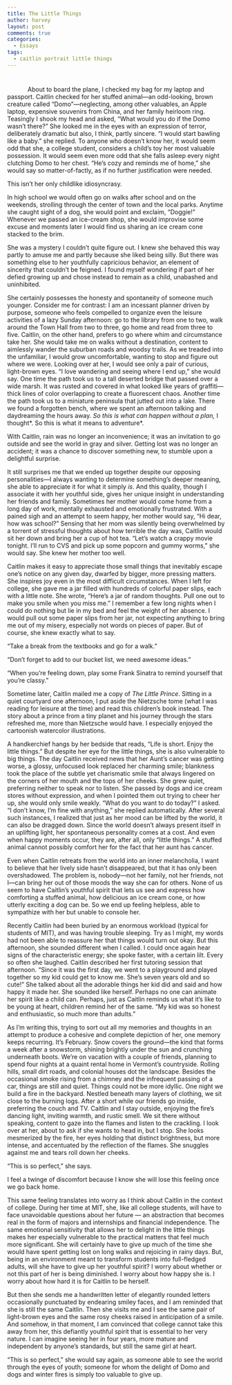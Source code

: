 ```yaml
---
title: The Little Things
author: harvey
layout: post
comments: true
categories:
  - Essays
tags:
  - caitlin portrait little things
---
```

# 

            About to board the plane, I checked my bag for my laptop and passport. Caitlin checked for her stuffed animal—an odd-looking, brown creature called “Domo”—neglecting, among other valuables, an Apple laptop, expensive souvenirs from China, and her family heirloom ring. Teasingly I shook my head and asked, “What would you do if the Domo wasn’t there?” She looked me in the eyes with an expression of terror, deliberately dramatic but also, I think, partly sincere. “I would start bawling like a baby.” she replied. To anyone who doesn’t know her, it would seem odd that she, a college student, considers a child’s toy her most valuable possession. It would seem even more odd that she falls asleep every night clutching Domo to her chest. “He’s cozy and reminds me of home,” she would say so matter-of-factly, as if no further justification were needed.

This isn’t her only childlike idiosyncrasy.

In high school we would often go on walks after school and on the weekends, strolling through the center of town and the local parks. Anytime she caught sight of a dog, she would point and exclaim, “Doggie!” Whenever we passed an ice-cream shop, she would improvise some excuse and moments later I would find us sharing an ice cream cone stacked to the brim.

She was a mystery I couldn’t quite figure out. I knew she behaved this way partly to amuse me and partly because she liked being silly. But there was something else to her youthfully capricious behavior, an element of sincerity that couldn’t be feigned. I found myself wondering if part of her defied growing up and chose instead to remain as a child, unabashed and uninhibited.

She certainly possesses the honesty and spontaneity of someone much younger. Consider me for contrast: I am an incessant planner driven by purpose, someone who feels compelled to organize even the leisure activities of a lazy Sunday afternoon: go to the library from one to two, walk around the Town Hall from two to three, go home and read from three to five. Caitlin, on the other hand, prefers to go where whim and circumstance take her. She would take me on walks without a destination, content to aimlessly wander the suburban roads and woodsy trails. As we treaded into the unfamiliar, I would grow uncomfortable, wanting to stop and figure out where we were. Looking over at her, I would see only a pair of curious, light-brown eyes. “I love wandering and seeing where I end up,” she would say. One time the path took us to a tall deserted bridge that passed over a wide marsh. It was rusted and covered in what looked like years of graffiti—thick lines of color overlapping to create a fluorescent chaos. Another time the path took us to a miniature peninsula that jutted out into a lake. There we found a forgotten bench, where we spent an afternoon talking and daydreaming the hours away. *So this is what can happen without a plan,* I thought*. So this is what it means to adventure*.

With Caitlin, rain was no longer an inconvenience; it was an invitation to go outside and see the world in gray and silver. Getting lost was no longer an accident; it was a chance to discover something new, to stumble upon a delightful surprise.

It still surprises me that we ended up together despite our opposing personalities—I always wanting to determine something’s deeper meaning, she able to appreciate it for what it simply *is*. And this quality, though I associate it with her youthful side, gives her unique insight in understanding her friends and family. Sometimes her mother would come home from a long day of work, mentally exhausted and emotionally frustrated. With a pained sigh and an attempt to seem happy, her mother would say, “Hi dear, how was school?” Sensing that her mom was silently being overwhelmed by a torrent of stressful thoughts about how terrible the day was, Caitlin would sit her down and bring her a cup of hot tea. “Let’s watch a crappy movie tonight. I’ll run to CVS and pick up some popcorn and gummy worms,” she would say. She knew her mother too well.

Caitlin makes it easy to appreciate those small things that inevitably escape one’s notice on any given day, dwarfed by bigger, more pressing matters. She inspires joy even in the most difficult circumstances. When I left for college, she gave me a jar filled with hundreds of colorful paper slips, each with a little note. She wrote, “Here’s a jar of random thoughts. Pull one out to make you smile when you miss me.” I remember a few long nights when I could do nothing but lie in my bed and feel the weight of her absence. I would pull out some paper slips from her jar, not expecting anything to bring me out of my misery, especially not words on pieces of paper. But of course, she knew exactly what to say.

“Take a break from the textbooks and go for a walk.”

“Don’t forget to add to our bucket list, we need awesome ideas.”

“When you’re feeling down, play some Frank Sinatra to remind yourself that you’re classy.”

Sometime later, Caitlin mailed me a copy of *The Little Prince*. Sitting in a quiet courtyard one afternoon, I put aside the Nietzsche tome (what I was reading for leisure at the time) and read this children’s book instead. The story about a prince from a tiny planet and his journey through the stars refreshed me, more than Nietzsche would have. I especially enjoyed the cartoonish watercolor illustrations.

A handkerchief hangs by her bedside that reads, “Life is short. Enjoy the little things.” But despite her eye for the little things, she is also vulnerable to big things. The day Caitlin received news that her Aunt’s cancer was getting worse, a glossy, unfocused look replaced her charming smile; blankness took the place of the subtle yet charismatic smile that always lingered on the corners of her mouth and the tops of her cheeks. She grew quiet, preferring neither to speak nor to listen. She passed by dogs and ice cream stores without expression, and when I pointed them out trying to cheer her up, she would only smile weakly. “What do you want to do today?” I asked. “I don’t know, I’m fine with anything,” she replied automatically. After several such instances, I realized that just as her mood can be lifted by the world, it can also be dragged down. Since the world doesn’t always present itself in an uplifting light, her spontaneous personality comes at a cost. And even when happy moments occur, they are, after all, only “little things.” A stuffed animal cannot possibly comfort her for the fact that her aunt has cancer.

Even when Caitlin retreats from the world into an inner melancholia, I want to believe that her lively side hasn’t disappeared, but that it has only been overshadowed. The problem is, nobody—not her family, not her friends, not I—can bring her out of those moods the way she can for others. None of us seem to have Caitlin’s youthful spirit that lets us see and express how comforting a stuffed animal, how delicious an ice cream cone, or how utterly exciting a dog can be. So we end up feeling helpless, able to sympathize with her but unable to console her.

Recently Caitlin had been buried by an enormous workload (typical for students of MIT), and was having trouble sleeping. Try as I might, my words had not been able to reassure her that things would turn out okay. But this afternoon, she sounded different when I called. I could once again hear signs of the characteristic energy; she spoke faster, with a certain lilt. Every so often she laughed. Caitlin described her first tutoring session that afternoon. “Since it was the first day, we went to a playground and played together so my kid could get to know me. She’s seven years old and so cute!” She talked about all the adorable things her kid did and said and how happy it made her. She sounded like herself. Perhaps no one can animate her spirit like a child can. Perhaps, just as Caitlin reminds us what it’s like to be young at heart, children remind her of the same. “My kid was so honest and enthusiastic, so much more than adults.”

As I’m writing this, trying to sort out all my memories and thoughts in an attempt to produce a cohesive and complete depiction of her, one memory keeps recurring. It’s February. Snow covers the ground—the kind that forms a week after a snowstorm, shining brightly under the sun and crunching underneath boots. We’re on vacation with a couple of friends, planning to spend four nights at a quaint rental home in Vermont’s countryside. Rolling hills, small dirt roads, and colonial houses dot the landscape. Besides the occasional smoke rising from a chimney and the infrequent passing of a car, things are still and quiet. Things could not be more idyllic. One night we build a fire in the backyard. Nestled beneath many layers of clothing, we sit close to the burning logs. After a short while our friends go inside, preferring the couch and TV. Caitlin and I stay outside, enjoying the fire’s dancing light, inviting warmth, and rustic smell. We sit there without speaking, content to gaze into the flames and listen to the crackling. I look over at her, about to ask if she wants to head in, but I stop. She looks mesmerized by the fire, her eyes holding that distinct brightness, but more intense, and accentuated by the reflection of the flames. She snuggles against me and tears roll down her cheeks.

“This is so perfect,” she says.

I feel a twinge of discomfort because I know she will lose this feeling once we go back home.

This same feeling translates into worry as I think about Caitlin in the context of college. During her time at MIT, she, like all college students, will have to face unavoidable questions about her future — an abstraction that becomes real in the form of majors and internships and financial independence. The same emotional sensitivity that allows her to delight in the little things makes her especially vulnerable to the practical matters that feel much more significant. She will certainly have to give up much of the time she would have spent getting lost on long walks and rejoicing in rainy days. But, being in an environment meant to transform students into full-fledged adults, will she have to give up her youthful spirit? I worry about whether or not this part of her is being diminished. I worry about how happy she is. I worry about how hard it is for Caitlin to be herself.

But then she sends me a handwritten letter of elegantly rounded letters occasionally punctuated by endearing smiley faces, and I am reminded that she is still the same Caitlin. Then she visits me and I see the same pair of light-brown eyes and the same rosy cheeks raised in anticipation of a smile. And somehow, in that moment, I am convinced that college cannot take this away from her, this defiantly youthful spirit that is essential to her very nature. I can imagine seeing her in four years, more mature and independent by anyone’s standards, but still the same girl at heart.

“This is so perfect,” she would say again, as someone able to see the world through the eyes of youth; someone for whom the delight of Domo and dogs and winter fires is simply too valuable to give up.
